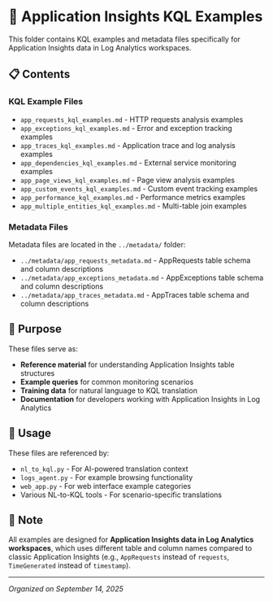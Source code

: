 # 📂 Application Insights KQL Examples

This folder contains KQL examples and metadata files specifically for Application Insights data in Log Analytics workspaces.

## 📋 Contents

### **KQL Example Files**
- `app_requests_kql_examples.md` - HTTP requests analysis examples
- `app_exceptions_kql_examples.md` - Error and exception tracking examples
- `app_traces_kql_examples.md` - Application trace and log analysis examples
- `app_dependencies_kql_examples.md` - External service monitoring examples
- `app_page_views_kql_examples.md` - Page view analysis examples
- `app_custom_events_kql_examples.md` - Custom event tracking examples
- `app_performance_kql_examples.md` - Performance metrics examples
- `app_multiple_entities_kql_examples.md` - Multi-table join examples

### **Metadata Files**
Metadata files are located in the `../metadata/` folder:
- `../metadata/app_requests_metadata.md` - AppRequests table schema and column descriptions
- `../metadata/app_exceptions_metadata.md` - AppExceptions table schema and column descriptions
- `../metadata/app_traces_metadata.md` - AppTraces table schema and column descriptions

## 🎯 **Purpose**

These files serve as:
- **Reference material** for understanding Application Insights table structures
- **Example queries** for common monitoring scenarios
- **Training data** for natural language to KQL translation
- **Documentation** for developers working with Application Insights in Log Analytics

## 🔧 **Usage**

These files are referenced by:
- `nl_to_kql.py` - For AI-powered translation context
- `logs_agent.py` - For example browsing functionality
- `web_app.py` - For web interface example categories
- Various NL-to-KQL tools - For scenario-specific translations

## 📝 **Note**

All examples are designed for **Application Insights data in Log Analytics workspaces**, which uses different table and column names compared to classic Application Insights (e.g., `AppRequests` instead of `requests`, `TimeGenerated` instead of `timestamp`).

---
*Organized on September 14, 2025*
